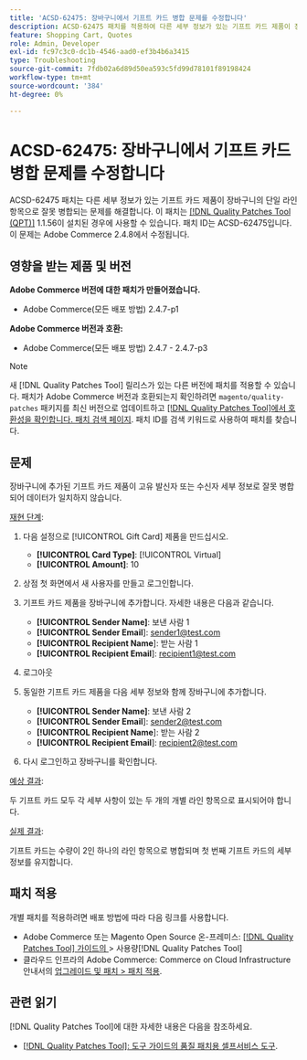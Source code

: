 ```yaml
---
title: 'ACSD-62475: 장바구니에서 기프트 카드 병합 문제를 수정합니다'
description: ACSD-62475 패치를 적용하여 다른 세부 정보가 있는 기프트 카드 제품이 장바구니의 단일 라인 항목으로 잘못 병합되는 Adobe Commerce 문제를 해결합니다.
feature: Shopping Cart, Quotes
role: Admin, Developer
exl-id: fc97c3c0-dc1b-4546-aad0-ef3b4b6a3415
type: Troubleshooting
source-git-commit: 7fdb02a6d89d50ea593c5fd99d78101f89198424
workflow-type: tm+mt
source-wordcount: '384'
ht-degree: 0%

---
```


# ACSD-62475: 장바구니에서 기프트 카드 병합 문제를 수정합니다

ACSD-62475 패치는 다른 세부 정보가 있는 기프트 카드 제품이 장바구니의 단일 라인 항목으로 잘못 병합되는 문제를 해결합니다. 이 패치는 [[!DNL Quality Patches Tool (QPT)]](/help/tools/quality-patches-tool/quality-patches-tool-to-self-serve-quality-patches.md) 1.1.56이 설치된 경우에 사용할 수 있습니다. 패치 ID는 ACSD-62475입니다. 이 문제는 Adobe Commerce 2.4.8에서 수정됩니다.

## 영향을 받는 제품 및 버전

**Adobe Commerce 버전에 대한 패치가 만들어졌습니다.**

* Adobe Commerce(모든 배포 방법) 2.4.7-p1

**Adobe Commerce 버전과 호환:**

* Adobe Commerce(모든 배포 방법) 2.4.7 - 2.4.7-p3

>[!NOTE]
>
>새 [!DNL Quality Patches Tool] 릴리스가 있는 다른 버전에 패치를 적용할 수 있습니다. 패치가 Adobe Commerce 버전과 호환되는지 확인하려면 `magento/quality-patches` 패키지를 최신 버전으로 업데이트하고 [[!DNL Quality Patches Tool]에서 호환성을 확인합니다. 패치 검색 페이지](https://experienceleague.adobe.com/tools/commerce-quality-patches/index.html?lang=ko). 패치 ID를 검색 키워드로 사용하여 패치를 찾습니다.

## 문제

장바구니에 추가된 기프트 카드 제품이 고유 발신자 또는 수신자 세부 정보로 잘못 병합되어 데이터가 일치하지 않습니다.

<u>재현 단계</u>:

1. 다음 설정으로 [!UICONTROL Gift Card] 제품을 만드십시오.
   * **[!UICONTROL Card Type]**: [!UICONTROL Virtual]
   * **[!UICONTROL Amount]**: 10

1. 상점 첫 화면에서 새 사용자를 만들고 로그인합니다.

1. 기프트 카드 제품을 장바구니에 추가합니다. 자세한 내용은 다음과 같습니다.
   * **[!UICONTROL Sender Name]**: 보낸 사람 1
   * **[!UICONTROL Sender Email**]: sender1@test.com
   * **[!UICONTROL Recipient Name**]: 받는 사람 1
   * **[!UICONTROL Recipient Email**]: recipient1@test.com


1. 로그아웃

1. 동일한 기프트 카드 제품을 다음 세부 정보와 함께 장바구니에 추가합니다.
   * **[!UICONTROL Sender Name]**: 보낸 사람 2
   * **[!UICONTROL Sender Email**]: sender2@test.com
   * **[!UICONTROL Recipient Name**]: 받는 사람 2
   * **[!UICONTROL Recipient Email**]: recipient2@test.com

1. 다시 로그인하고 장바구니를 확인합니다.

<u>예상 결과</u>:

두 기프트 카드 모두 각 세부 사항이 있는 두 개의 개별 라인 항목으로 표시되어야 합니다.

<u>실제 결과</u>:

기프트 카드는 수량이 2인 하나의 라인 항목으로 병합되며 첫 번째 기프트 카드의 세부 정보를 유지합니다.

## 패치 적용

개별 패치를 적용하려면 배포 방법에 따라 다음 링크를 사용합니다.

* Adobe Commerce 또는 Magento Open Source 온-프레미스: [[!DNL Quality Patches Tool]  가이드의 ](/help/tools/quality-patches-tool/usage.md)> 사용량[!DNL Quality Patches Tool]
* 클라우드 인프라의 Adobe Commerce: Commerce on Cloud Infrastructure 안내서의 [업그레이드 및 패치 > 패치 적용](https://experienceleague.adobe.com/docs/commerce-cloud-service/user-guide/develop/upgrade/apply-patches.html?lang=ko).

## 관련 읽기

[!DNL Quality Patches Tool]에 대한 자세한 내용은 다음을 참조하세요.

* [[!DNL Quality Patches Tool]: 도구 가이드의 품질 패치용 셀프서비스 도구](/help/tools/quality-patches-tool/quality-patches-tool-to-self-serve-quality-patches.md).
